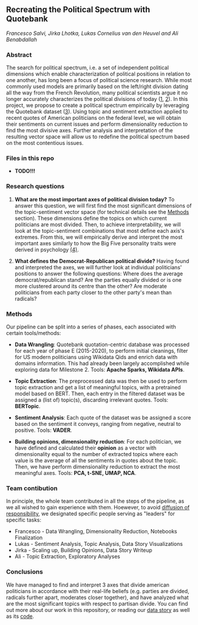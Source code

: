 ## Recreating the Political Spectrum with Quotebank
<i style="text-align: center;"> Francesco Salvi, Jirka Lhotka, Lukas Cornelius van den Heuvel and Ali Benabdallah</i>

### Abstract
The search for political spectrum, i.e. a set of independent political dimensions which enable characterization of political positions in relation to one another, has long been a focus of political science research. While most commonly used models are primarily based on the left/right division dating all the way from the French Revolution, many political scientists argue it no longer accurately characterizes the political divisions of today ([1](https://www.perlego.com/book/532600/beyond-liberal-and-conservative-reassessing-the-political-spectrum-pdf), [2](https://ideas.repec.org/p/osf/socarx/tr8g5.html)). In this project, we propose to create a political spectrum empirically by leveraging the Quotebank dataset ([3](https://dl.acm.org/doi/10.1145/3437963.3441760)). Using topic and sentiment extraction applied to recent quotes of American politicians on the federal level, we will obtain their sentiments on current issues and perform dimensionality reduction to find the most divisive axes. Further analysis and interpretation of the resulting vector space will allow us to redefine the political spectrum based on the most contentious issues.  


### Files in this repo

- **TODO!!!**

### Research questions

1. **What are the most important axes of political division today?**
To answer this question, we will first find the most significant dimensions of the topic-sentiment vector space (for technical details see the [Methods](#Methods) section). These dimensions define the topics on which current politicians are most divided. Then, to achieve interpretability, we will look at the topic-sentiment combinations that most define each axis's extremes. From this, we will empirically derive and interpret the most important axes similarly to how the Big Five personality traits were derived in psychology [(4)](https://dl.acm.org/doi/10.1145/3437963.3441760).

2. **What defines the Democrat-Republican political divide?**
Having found and interpreted the axes, we will further look at individual politicians' positions to answer the following questions: Where does the average democrat/republican stand? Are the parties equally divided or is one more clustered around its centre than the other? Are moderate politicians from each party closer to the other party's mean than radicals?

### Methods
Our pipeline can be split into a series of phases, each associated with certain tools/methods:

- **Data Wrangling**: Quotebank quotation-centric database was processed for each year of phase E (2015-2020), to perform initial cleanings, filter for US modern politicians using Wikidata Qids and enrich data with domains information. This had already been largely accomplished while exploring data for Milestone 2. Tools: **Apache Sparks, Wikidata APIs**.

- **Topic Extraction**: The preprocessed data was then be used to perform topic extraction and get a list of meaningful topics, with a pretrained model based on BERT. Then, each entry in the filtered dataset was be assigned a (list of) topic(s), discarding irrelevant quotes. Tools: **BERTopic**.

- **Sentiment Analysis**: Each quote of the dataset was be assigned a score based on the sentiment it conveys, ranging from negative, neutral to positive. Tools: **VADER**.

- **Building opinions, dimensionality reduction**: For each politician, we have defined and calculated their **opinion** as a vector with dimensionality equal to the number of extracted topics where each value is the average of all the sentiments in quotes about the topic. Then, we have perform dimensionality reduction to extract the most meaningful axes. Tools: **PCA, t-SNE, UMAP, NCA**.

### Team contibution
In principle, the whole team contributed in all the steps of the pipeline, as we all wished to gain experience with them. Hoewever, to avoid [diffusion of responsibility](https://en.wikipedia.org/wiki/Diffusion_of_responsibility), we designated specific people serving as "leaders" for specific tasks:
- Francesco - Data Wrangling, Dimensionality Reduction, Notebooks Finalization
- Lukas - Sentiment Analysis, Topic Analysis, Data Story Visualizations
- Jirka - Scaling up, Building Opinions, Data Story Writeup
- Ali - Topic Extraction, Exploratory Analyses


### Conclusions
We have managed to find and interpret 3 axes that divide american politicians in accordance with their real-life beliefs (e.g. parties are divided, radicals further apart, moderates closer together), and have analyzed what are the most significant topics with respect to partisan divide. You can find out more about our work in this repository, or reading our [data story](https://the-political-compass.github.io/data-driven-political-compass/) as well as its [code](https://github.com/the-political-compass/data-driven-political-compass).
